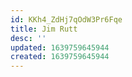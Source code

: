 ```yaml
---
id: KKh4_ZdHj7qOdW3Pr6Fqe
title: Jim Rutt
desc: ''
updated: 1639759645944
created: 1639759645944
---
```


